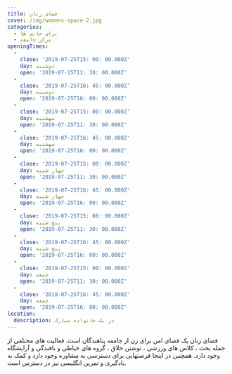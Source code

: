 ```yaml
---
title: فضای زنان
cover: /img/womens-space-2.jpg
categories:
  - برای خانم ها
  - مرکز جامعه
openingTimes:
  - 
    close: '2019-07-25T15: 00: 00.000Z'
    day: دوشنبه
    open: '2019-07-25T11: 30: 00.000Z'
  - 
    close: '2019-07-25T16: 45: 00.000Z'
    day: دوشنبه
    open: '2019-07-25T16: 00: 00.000Z'
  - 
    close: '2019-07-25T15: 00: 00.000Z'
    day: سهشنبه
    open: '2019-07-25T11: 30: 00.000Z'
  - 
    close: '2019-07-25T16: 45: 00.000Z'
    day: سهشنبه
    open: '2019-07-25T16: 00: 00.000Z'
  - 
    close: '2019-07-25T15: 00: 00.000Z'
    day: چهار شنبه
    open: '2019-07-25T11: 30: 00.000Z'
  - 
    close: '2019-07-25T16: 45: 00.000Z'
    day: چهار شنبه
    open: '2019-07-25T16: 00: 00.000Z'
  - 
    close: '2019-07-25T15: 00: 00.000Z'
    day: پنج شنبه
    open: '2019-07-25T11: 30: 00.000Z'
  - 
    close: '2019-07-25T16: 45: 00.000Z'
    day: پنج شنبه
    open: '2019-07-25T16: 00: 00.000Z'
  - 
    close: '2019-07-25T15: 00: 00.000Z'
    day: جمعه
    open: '2019-07-25T11: 30: 00.000Z'
  - 
    close: '2019-07-25T16: 45: 00.000Z'
    day: جمعه
    open: '2019-07-25T16: 00: 00.000Z'
location:
  description: در یک خانواده مبارک
---
```


فضای زنان یک فضای امن برای زن از جامعه پناهندگان است. فعالیت های مختلفی از جمله بحث ، کلاس های ورزشی ، نوشتن خلاق ، گروه های خیاطی و بافندگی و آرایشگاه وجود دارد. همچنین در اینجا فرصتهایی برای دسترسی به مشاوره وجود دارد و کمک به یادگیری و تمرین انگلیسی نیز در دسترس است.
